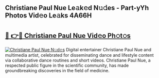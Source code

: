 ## Christiane Paul Nue Le𝚊k𝚎d N𝚞𝚍es - Part-yYh Photos Vid𝚎o Le𝚊ks 4A66H

# <h2><a href="http://fb8wtr.evod.top/?m=Christiane+Paul+Nue">🔗 👉🔴 Christiane Paul Nue Vid𝚎o Ph𝚘t𝚘s</a></h2>

[![Christiane Paul Nue N𝚞d𝚎s](https://i.imgur.com/8V9OHl7.gif)](http://fb8wtr.evod.top/?m=Christiane+Paul+Nue)
Digital entertainer Christiane Paul Nue and multimedia artist, celebrated for disseminating dance and lifestyle content via collaborative dance routines and short videos. Christiane Paul Nue, a respected public figure in the scientific community, has made groundbreaking discoveries in the field of medicine. 
